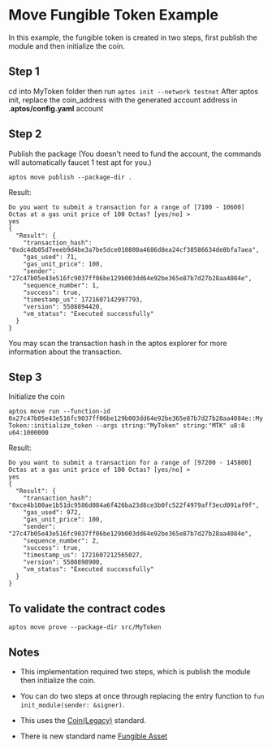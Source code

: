 # Move Fungible Token Example
In this example, the fungible token is created in two steps, first publish the module and then initialize the coin.

## Step 1
cd into MyToken folder then run `aptos init --network testnet`
After aptos init, replace the coin_address with the generated account address in .**aptos/config.yaml** account

## Step 2
Publish the package (You doesn't need to fund the account, the commands will automatically faucet 1 test apt for you.)

`aptos move publish --package-dir .`

Result:
```
Do you want to submit a transaction for a range of [7100 - 10600] Octas at a gas unit price of 100 Octas? [yes/no] >
yes
{
  "Result": {
    "transaction_hash": "0xdc4db05d7eeeb9d4be3a7be5dce010800a4686d8ea24cf38586634de8bfa7aea",
    "gas_used": 71,
    "gas_unit_price": 100,
    "sender": "27c47b05e43e516fc9037ff06be129b003dd64e92be365e87b7d27b28aa4084e",
    "sequence_number": 1,
    "success": true,
    "timestamp_us": 1721607142997793,
    "version": 5508894420,
    "vm_status": "Executed successfully"
  }
}
```
You may scan the transaction hash in the aptos explorer for more information about the transaction.

## Step 3
Initialize the coin

`aptos move run --function-id 0x27c47b05e43e516fc9037ff06be129b003dd64e92be365e87b7d27b28aa4084e::MyToken::initialize_token --args string:"MyToken" string:"MTK" u8:8 u64:1000000`

Result:
```
Do you want to submit a transaction for a range of [97200 - 145800] Octas at a gas unit price of 100 Octas? [yes/no] >
yes
{
  "Result": {
    "transaction_hash": "0xce4b100ae1b51dc9586d084a6f426ba23d8ce3b0fc522f4979aff3ecd091af9f",
    "gas_used": 972,
    "gas_unit_price": 100,
    "sender": "27c47b05e43e516fc9037ff06be129b003dd64e92be365e87b7d27b28aa4084e",
    "sequence_number": 2,
    "success": true,
    "timestamp_us": 1721607212565027,
    "version": 5508898900,
    "vm_status": "Executed successfully"
  }
}
```

## To validate the contract codes
`aptos move prove --package-dir src/MyToken`

## Notes
- This implementation required two steps, which is publish the module then initialize the coin.

- You can do two steps at once through replacing the entry function to `fun init_module(sender: &signer)`.

- This uses the [Coin(Legacy)](https://aptos.dev/en/build/smart-contracts/aptos-coin)
 standard.
- There is new standard name [Fungible Asset](https://aptos.dev/en/build/smart-contracts/fungible-asset)


